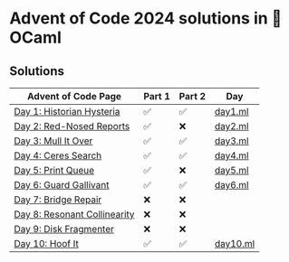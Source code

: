 # Advent of Code 2024 solutions in 🐫 OCaml

## Solutions

| Advent of Code Page                                                 | Part 1 | Part 2 | Day                      |
|---------------------------------------------------------------------|--------|--------|--------------------------|
| [Day 1: Historian Hysteria](https://adventofcode.com/2024/day/1)    | ✅     | ✅     | [day1.ml](lib/day1.ml)   |
| [Day 2: Red-Nosed Reports](https://adventofcode.com/2024/day/2)     | ✅     | ❌     | [day2.ml](lib/day2.ml)   |
| [Day 3: Mull It Over](https://adventofcode.com/2024/day/3)          | ✅     | ✅     | [day3.ml](lib/day3.ml)   |
| [Day 4: Ceres Search](https://adventofcode.com/2024/day/4)          | ✅     | ✅     | [day4.ml](lib/day4.ml)   |
| [Day 5: Print Queue](https://adventofcode.com/2024/day/5)           | ✅     | ❌     | [day5.ml](lib/day5.ml)   |
| [Day 6: Guard Gallivant](https://adventofcode.com/2024/day/6)       | ✅     | ✅     | [day6.ml](lib/day6.ml)   |
| [Day 7: Bridge Repair](https://adventofcode.com/2024/day/7)         | ❌     | ❌     |                          |
| [Day 8: Resonant Collinearity](https://adventofcode.com/2024/day/8) | ❌     | ❌     |                          |
| [Day 9: Disk Fragmenter](https://adventofcode.com/2024/day/9)       | ❌     | ❌     |                          |
| [Day 10: Hoof It](https://adventofcode.com/2024/day/10)             | ✅     | ✅     | [day10.ml](lib/day10.ml) |

